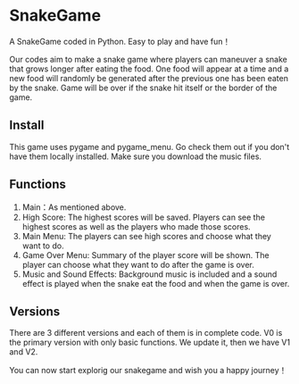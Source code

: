 SnakeGame
=======

A SnakeGame coded in Python. 
Easy to play and have fun！ 

Our codes aim to make a snake game where players can maneuver a snake that grows longer after eating the food. One food will appear at a time and a new food will randomly be generated after the previous one has been eaten by the snake. Game will be over if the snake hit itself or the border of the game. 


Install
--------
This game uses pygame and pygame_menu. Go check them out if you don't have them locally installed.
Make sure you download the music files.


Functions
--------

1. Main：As mentioned above.
2. High Score: The highest scores will be saved. Players can see the highest scores as well as the players who made those scores.
3. Main Menu: The players can see high scores and choose what they want to do.
4. Game Over Menu: Summary of the player score will be shown. The player can choose what they want to do after the game is over.
5. Music and Sound Effects: Background music is included and a sound effect is played when the snake eat the food and when the game is over.


Versions
--------
There are 3 different versions and each of them is in complete code. V0 is the primary version with only basic functions. We update it, then we have V1 and V2.



You can now start explorig our snakegame and wish you a happy journey！
